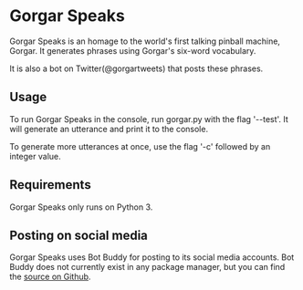 # Gorgar Speaks

Gorgar Speaks is an homage to the world's first talking pinball machine, Gorgar. It generates phrases using Gorgar's six-word vocabulary.

It is also a bot on Twitter(@gorgartweets) that posts these phrases.

## Usage

To run Gorgar Speaks in the console, run gorgar.py with the flag '--test'. It will generate an utterance and print it to the console.

To generate more utterances at once, use the flag '-c' followed by an integer value.

## Requirements

Gorgar Speaks only runs on Python 3.

## Posting on social media

Gorgar Speaks uses Bot Buddy for posting to its social media accounts. Bot Buddy does not currently exist in any package manager, but you can find the [source on Github](https://github.com/inthescales/bot-buddy).
